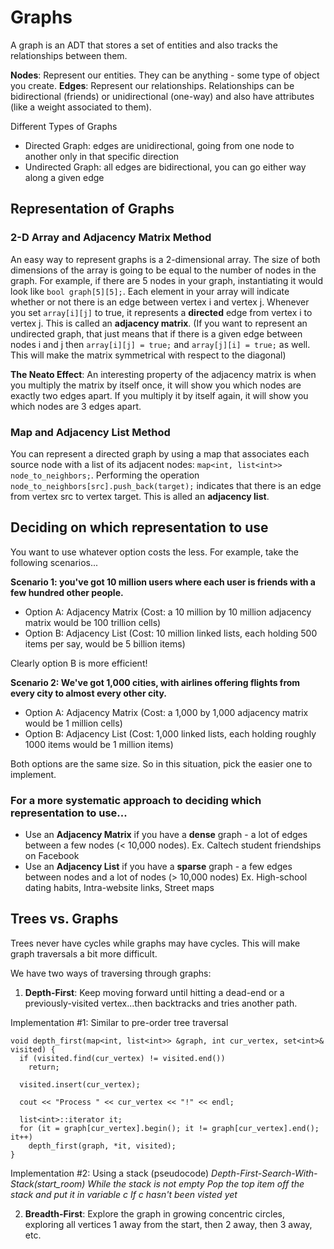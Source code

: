# Graphs
A graph is an ADT that stores a set of entities and also tracks the relationships between them. 

**Nodes**: Represent our entities. They can be anything - some type of object you create.
**Edges**: Represent our relationships. Relationships can be bidirectional (friends) or unidirectional (one-way) and also have attributes (like a weight associated to them).

Different Types of Graphs
- Directed Graph: edges are unidirectional, going from one node to another only in that specific direction
- Undirected Graph: all edges are bidirectional, you can go either way along a given edge

## Representation of Graphs

### 2-D Array and Adjacency Matrix Method
An easy way to represent graphs is a 2-dimensional array. The size of both dimensions of the array is going to be equal to the number of nodes in the graph. For example, if there are
5 nodes in your graph, instantiating it would look like `bool graph[5][5];`. Each element in your array will indicate whether or not there is an edge between vertex i and vertex j. Whenever
you set `array[i][j]` to true, it represents a **directed** edge from vertex i to vertex j. This is called an **adjacency matrix**. (If you want to represent an undirected graph, that just
means that if there is a given edge between nodes i and j then `array[i][j] = true;` and `array[j][i] = true;` as well. This will make the matrix symmetrical with respect to the diagonal)

**The Neato Effect**: An interesting property of the adjacency matrix is when you multiply the matrix by itself once, it will show you which nodes are exactly two edges apart. If you
multiply it by itself again, it will show you which nodes are 3 edges apart.

### Map and Adjacency List Method
You can represent a directed graph by using a map that associates each source node with a list of its adjacent nodes: `map<int, list<int>> node_to_neighbors;`. Performing the operation
`node_to_neighbors[src].push_back(target);` indicates that there is an edge from vertex src to vertex target. This is alled an **adjacency list**.

## Deciding on which representation to use
You want to use whatever option costs the less. For example, take the following scenarios...

**Scenario 1: you've got 10 million users where each user is friends with a few hundred other people.**
- Option A: Adjacency Matrix (Cost: a 10 million by 10 million adjacency matrix would be 100 trillion cells)
- Option B: Adjacency List (Cost: 10 million linked lists, each holding 500 items per say, would be 5 billion items)

Clearly option B is more efficient!

**Scenario 2: We've got 1,000 cities, with airlines offering flights from every city to almost every other city.**
- Option A: Adjacency Matrix (Cost: a 1,000 by 1,000 adjacency matrix would be 1 million cells)
- Option B: Adjacency List (Cost: 1,000 linked lists, each holding roughly 1000 items would be 1 million items)

Both options are the same size. So in this situation, pick the easier one to implement.

### For a more systematic approach to deciding which representation to use...
- Use an **Adjacency Matrix** if you have a **dense** graph - a lot of edges between a few nodes (< 10,000 nodes).
  Ex. Caltech student friendships on Facebook
- Use an **Adjacency List** if you have a **sparse** graph - a few edges between nodes and a lot of nodes (> 10,000 nodes)
  Ex. High-school dating habits, Intra-website links, Street maps

## Trees vs. Graphs
Trees never have cycles while graphs may have cycles. This will make graph traversals a bit more difficult.

We have two ways of traversing through graphs:
1. **Depth-First**: Keep moving forward until hitting a dead-end or a previously-visited vertex...then backtracks and tries another path.

Implementation #1: Similar to pre-order tree traversal
```
void depth_first(map<int, list<int>> &graph, int cur_vertex, set<int>& visited) {
  if (visited.find(cur_vertex) != visited.end())
    return;

  visited.insert(cur_vertex);

  cout << "Process " << cur_vertex << "!" << endl;

  list<int>::iterator it;
  for (it = graph[cur_vertex].begin(); it != graph[cur_vertex].end(); it++)
    depth_first(graph, *it, visited);
} 
```
Implementation #2: Using a stack (pseudocode)
_Depth-First-Search-With-Stack(start_room)_
_While the stack is not empty_
  _Pop the top item off the stack and put it in variable c_
    _If c hasn't been visted yet_


2. **Breadth-First**: Explore the graph in growing concentric circles, exploring all vertices 1 away from the start, then 2 away, then 3 away, etc.


